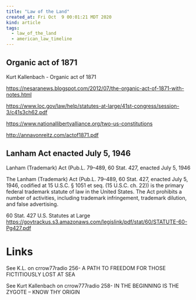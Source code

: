 ```yaml
---
title: "Law of the Land"
created_at: Fri Oct  9 00:01:21 MDT 2020
kind: article
tags:
  - law_of_the_land
  - american_law_timeline
---
```


<h2>Organic act of 1871</h2>

Kurt Kallenbach - Organic act of 1871

https://nesaranews.blogspot.com/2012/07/the-organic-act-of-1871-with-notes.html

https://www.loc.gov/law/help/statutes-at-large/41st-congress/session-3/c41s3ch62.pdf

https://www.nationallibertyalliance.org/two-us-constitutions

http://annavonreitz.com/actof1871.pdf

<h2>Lanham Act enacted July 5, 1946</h2>

Lanham (Trademark) Act (Pub.L. 79–489, 60 Stat. 427, enacted July 5, 1946

The Lanham (Trademark) Act (Pub.L. 79–489, 60 Stat. 427, enacted July 5, 1946, codified at 15 U.S.C. § 1051 et seq. (15 U.S.C. ch. 22)) is the primary federal trademark statute of law in the United States. The Act prohibits a number of activities, including trademark infringement, trademark dilution, and false advertising.

60 Stat. 427 U.S. Statutes at Large
https://govtrackus.s3.amazonaws.com/legislink/pdf/stat/60/STATUTE-60-Pg427.pdf

<h1>Links</h1>

See K.L. on crrow77radio 256- A PATH TO FREEDOM FOR THOSE FICTITIOUSLY LOST AT SEA

See Kurt Kallenbach on crrow777radio 258- IN THE BEGINNING IS THE ZYGOTE – KNOW THY ORIGIN

<!--
html boilerplate fragments
<a href="" target="_blank"></a>
<a name=""></a>
<img src="" width="400px">
<ul>
  <li></li>
  <li><a href="" target="_blank"></a></li>
</ul>
<pre>
</pre>
<p style="margin-bottom: 2em;"></p>
<hr style="border: 0; height: 3px; background: #333; background-image: linear-gradient(to right, #ccc, #333, #ccc);">
<pre><code>
</code></pre>
<math xmlns='http://www.w3.org/1998/Math/MathML' display='block'>
</math>
:-->
